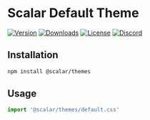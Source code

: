 # Scalar Default Theme

[![Version](https://img.shields.io/npm/v/%40scalar/themes)](https://www.npmjs.com/package/@scalar/themes)
[![Downloads](https://img.shields.io/npm/dm/%40scalar/themes)](https://www.npmjs.com/package/@scalar/themes)
[![License](https://img.shields.io/npm/l/%40scalar%2Fthemes)](https://www.npmjs.com/package/@scalar/themes)
[![Discord](https://img.shields.io/discord/1135330207960678410?style=flat&color=5865F2)](https://discord.gg/8HeZcRGPFS)

## Installation

```bash
npm install @scalar/themes
```

## Usage

```js
import '@scalar/themes/default.css'
```
